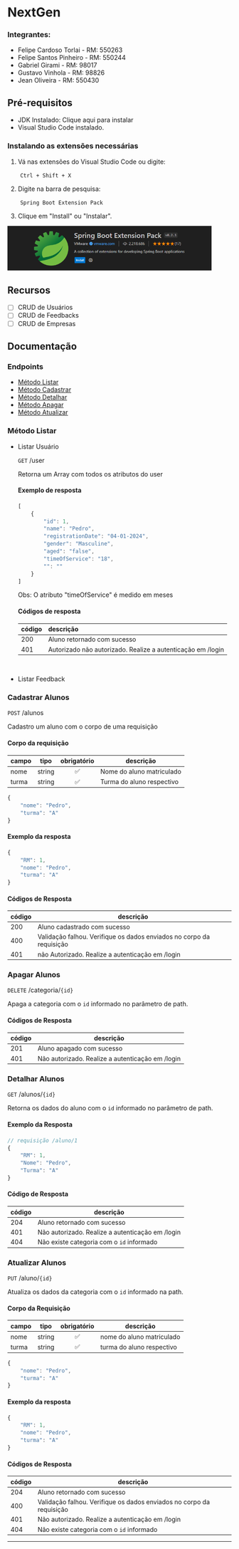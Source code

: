 # NextGen

### Integrantes:
- Felipe Cardoso Torlai - RM: 550263
- Felipe Santos Pinheiro - RM: 550244
- Gabriel Girami - RM: 98017
- Gustavo Vinhola - RM: 98826
- Jean Oliveira - RM: 550430

## Pré-requisitos

- JDK Instalado: Clique aqui para instalar
- Visual Studio Code instalado.

### Instalando as extensões necessárias

1. Vá nas extensões do Visual Studio Code ou digite:
```
    Ctrl + Shift + X
```
2. Digite na barra de pesquisa: 
```
    Spring Boot Extension Pack
```
3. Clique em "Install" ou "Instalar".

<img src="src/images/Spring Boot Extension Picture.png" height="100" title="nome imagem">

<br/>

## Recursos

- [ ] CRUD de Usuários
- [ ] CRUD de Feedbacks
- [ ] CRUD de Empresas

## Documentação

### Endpoints

- [Método Listar]()
- [Método Cadastrar]()
- [Método Detalhar]()
- [Método Apagar]()
- [Método Atualizar]()

### Método Listar


- Listar Usuário


    `GET` /user

    Retorna um Array com todos os atributos do user

    #### Exemplo de resposta

    ```js
    [
        {
            "id": 1,
            "name": "Pedro",
            "registrationDate": "04-01-2024",
            "gender": "Masculine",
            "aged": "false",
            "timeOfService": "18",
            "": ""
        }
    ]
    ```

    Obs: O atributo "timeOfService" é medido em meses


    #### Códigos de resposta

    |código| descrição|
    |------|----------|
    |200| Aluno retornado com sucesso
    |401| Autorizado não autorizado. Realize a autenticação em /login 
    <br/>


-  Listar Feedback



### Cadastrar Alunos

`POST` /alunos

Cadastro um aluno com o corpo de uma requisição

#### Corpo da requisição

|campo|tipo|obrigatório|descrição|
|-----|----|:-----------:|---------|
|nome|string|✅|Nome do aluno matriculado
|turma|string|✅|Turma do aluno respectivo

```js
{
    "nome": "Pedro",
    "turma": "A"
}
```

#### Exemplo da resposta

```js
{
    "RM": 1,
    "nome": "Pedro",
    "turma": "A"
}
```

#### Códigos de Resposta

|código|descrição|
|------|---------|
|200| Aluno cadastrado com sucesso
|400| Validação falhou. Verifique os dados enviados no corpo da requisição
|401| não Autorizado. Realize a autenticação em /login


### Apagar Alunos

`DELETE` /categoria/`{id}`

Apaga a categoria com o `id` informado no parâmetro de path.


#### Códigos de Resposta

|código|descrição|
|------|---------|
|201| Aluno apagado com sucesso
|401| Não autorizado. Realize a autenticação em /login



### Detalhar Alunos

`GET` /alunos/`{id}`

Retorna os dados do aluno com o `id` informado no parâmetro de path.

#### Exemplo da Resposta

```js
// requisição /aluno/1
{
    "RM": 1,
    "Nome": "Pedro",
    "Turma": "A"
}
```

#### Código de Resposta

|código|descrição|
|------|---------|
|204| Aluno retornado com sucesso
|401| Não autorizado. Realize a autenticação em /login
|404| Não existe categoria com o `id` informado


### Atualizar Alunos

`PUT` /aluno/`{id}`

Atualiza os dados da categoria com o `id` informado na path.

#### Corpo da Requisição

|campo|tipo|obrigatório|descrição|
|-----|----|:-----------:|---------|
|nome|string|✅|nome do aluno matriculado
|turma|string|✅|turma do aluno respectivo

```js
{
    "nome": "Pedro",
    "turma": "A"
}
```

#### Exemplo da resposta

```js
{
    "RM": 1,
    "nome": "Pedro",
    "turma": "A"
}
```

#### Códigos de Resposta

|código|descrição|
|------|---------|
|204| Aluno retornado com sucesso
|400| Validação falhou. Verifique os dados enviados no corpo da requisição
|401| Não autorizado. Realize a autenticação em /login
|404| Não existe categoria com o `id` informado

---
